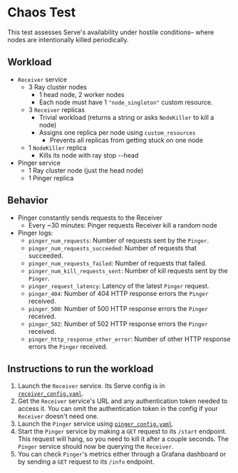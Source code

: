 # Chaos Test

This test assesses Serve's availability under hostile conditions– where nodes
are intentionally killed periodically.

## Workload
* `Receiver` service
    * 3 Ray cluster nodes
        * 1 head node, 2 worker nodes
        * Each node must have 1 `"node_singleton"` custom resource.
    * 3 `Receiver` replicas
        * Trivial workload (returns a string or asks `NodeKiller` to kill a node)
        * Assigns one replica per node using `custom_resources`
            * Prevents all replicas from getting stuck on one node
    * 1 `NodeKiller` replica
        * Kills its node with ray stop --head
* Pinger service
    * 1 Ray cluster node (just the head node)
    * 1 Pinger replica

## Behavior
* Pinger constantly sends requests to the Receiver
    * Every ~30 minutes: Pinger requests Receiver kill a random node
* Pinger logs:
    * `pinger_num_requests`: Number of requests sent by the `Pinger`.
    * `pinger_num_requests_succeeded`: Number of requests that succeeded.
    * `pinger_num_requests_failed`: Number of requests that failed.
    * `pinger_num_kill_requests_sent`: Number of kill requests sent by the `Pinger`.
    * `pinger_request_latency`: Latency of the latest `Pinger` request.
    * `pinger_404`: Number of 404 HTTP response errors the `Pinger` received.
    * `pinger_500`: Number of 500 HTTP response errors the `Pinger` received.
    * `pinger_502`: Number of 502 HTTP response errors the `Pinger` received.
    * `pinger_http_response_other_error`: Number of other HTTP response errors the `Pinger` received.

## Instructions to run the workload

1. Launch the `Receiver` service. Its Serve config is in [`receiver_config.yaml`](receiver_config.yaml).
2. Get the `Receiver` service's URL and any authentication token needed to access it.
You can omit the authentication token in the config if your `Receiver` doesn't need one.
4. Launch the `Pinger` service using [`pinger_config.yaml`](pinger_config.yaml).
5. Start the `Pinger` service by making a `GET` request to its `/start` endpoint. This request will hang, so you need to kill it after a couple seconds. The `Pinger` service should now be querying the `Receiver`.
6. You can check `Pinger`'s metrics either through a Grafana dashboard or by sending a `GET` request to its `/info` endpoint.
